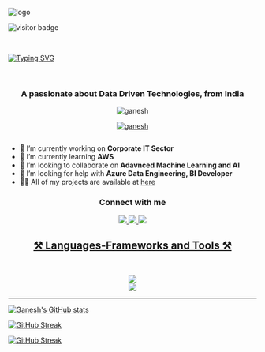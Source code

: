 ![logo](https://github.com/rganesh203/rganesh203/blob/main/Blue%20Modern%20Travel%20(Banner%20(Landscape)).png)
</div>
</h1>

![visitor badge](https://visitor-badge.laobi.icu/badge?page_id=jwenjian.visitor-badge&left_color=red&right_color=green&left_text=Visitors)
</div>
<br/>

<a href="https://git.io/typing-svg"><img src="https://readme-typing-svg.demolab.com?font=Fira+Code&pause=1000&font=60&center=true&random=false&width=500&height=70&lines=Hi+there!+👋+I'm+R+Ganesh" alt="Typing SVG" /></a>
</div>
<br/>

<h3 align="center">A passionate about Data Driven Technologies, from India</h3>
<p img align ="right" alt="coding" width="400" src="https://user-images.githubusercontent.com/55389276/140866485-8fb1c876-9a8f-4d6a-98dc-08c4981eaf70.gif" /> </p>
<p align="center"> <img src="https://komarev.com/ghpvc/?username=ganesh&label=Profile%20views&color=0e75b6&style=flat" alt="ganesh" /> </p>
<p align="center"> <a href="https://github.com/ryo-ma/github-profile-trophy"><img src="https://github-profile-trophy.vercel.app/?username=ganesh" alt="ganesh" /></a> </p>
<p align="center"> <a href="https://twitter.com/" target="blank"><img src="https://img.shields.io/twitter/follow/?logo=twitter&style=for-the-badge" alt="" /></a> </p>

- 🔭 I’m currently working on **Corporate IT Sector**
- 🌱 I’m currently learning **AWS**
- 👯 I’m looking to collaborate on **Adavnced Machine Learning and AI**
- 🤝 I’m looking for help with **Azure Data Engineering, BI Developer**
- 👨‍💻 All of my projects are available at [here](https://github.com/rganesh203/)

</div>

<div align="center">

<h3 align="center">Connect with me</h3>
<p align="center">
  <a href="mailto:rganesh0203@gmail.com">
    <img src="https://img.shields.io/badge/Gmail-D14836?style=for-the-badge&logo=gmail&logoColor=white" target="_blank" />
  </a>
  
  <a href="https://in.linkedin.com/in/r-ganesh-a86418155">
    <img src="https://img.shields.io/badge/LinkedIn-0077B5?style=for-the-badge&logo=linkedin&logoColor=white" target="_blank" />
  </a>
    <a href="https://www.youtube.com/channel/UCjX8fRMhCMFeIJBDCap1Mxw">
    <img src="https://img.shields.io/badge/YouTube-FF0000?style=for-the-badge&logo=youtube&logoColor=white" target="_blank />
  </a>
      
</div>


<div align="center">
<h2 align="center">⚒ Languages-Frameworks and Tools ⚒</h2>
<br/>
<p align="center">
  <a href="https://skillicons.dev">
    <img src="https://skillicons.dev/icons?i=c,python,mysql,linux,arduino,azure,github,cassandra,ai" /><br>
    <img src="https://skillicons.dev/icons?i=vscode,aws,tensorflow,vim,raspberrypi,kafka," />
  </a>
</div>

<hr/>


[![Ganesh's GitHub stats](https://github-readme-stats.vercel.app/api/top-langs?username=rganesh203&hide=shell,jupyter%20notebook&theme=algolia&show_icons=true)](https://github.com/rganesh203)

[![GitHub Streak](https://streak-stats.demolab.com?user=rganesh203)](https://github.com/rganesh203)

[![GitHub Streak](https://streak-stats.demolab.com/?user=DenverCoder1&theme=dark)](https://github.com/rganesh203)





           
